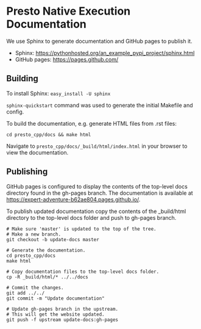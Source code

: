 # Presto Native Execution Documentation

We use Sphinx to generate documentation and GitHub pages to publish it.
- Sphinx: https://pythonhosted.org/an_example_pypi_project/sphinx.html
- GitHub pages: https://pages.github.com/

## Building

To install Sphinx: `easy_install -U sphinx`

`sphinx-quickstart` command was used to generate the initial Makefile and config.

To build the documentation, e.g. generate HTML files from .rst files:

`cd presto_cpp/docs && make html`

Navigate to
`presto_cpp/docs/_build/html/index.html` in your browser to view the documentation.

## Publishing

GitHub pages is configured to display the contents of the top-level docs directory
found in the gh-pages branch. The documentation is available at
https://expert-adventure-b62ae804.pages.github.io/.

To publish updated documentation copy the contents of the _build/html
directory to the top-level docs folder and push to gh-pages branch.

```
# Make sure 'master' is updated to the top of the tree.
# Make a new branch.
git checkout -b update-docs master

# Generate the documentation.
cd presto_cpp/docs
make html

# Copy documentation files to the top-level docs folder.
cp -R _build/html/* ../../docs

# Commit the changes.
git add ../../
git commit -m "Update documentation"

# Update gh-pages branch in the upstream.
# This will get the website updated.
git push -f upstream update-docs:gh-pages
```
